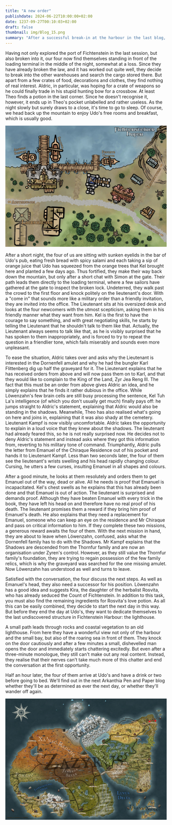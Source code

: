 ```yaml
---
title: "A new order"
publishdate: 2024-06-22T10:00:00+02:00
date: 1237-09-27T00:10:03+02:00
draft: false
thumbnail: img/Blog_15.png
summary: "After a successful break-in at the harbour in the last blog, our foursome have obviously taken to crime, and this time around they're up to their old tricks again. They also finally meet Karl Flittenberg's mysterious client. Find out what he has to say and why it will affect their future here:"
---
```


Having not only explored the port of Fichtenstein in the last session, but also broken into it, our four now find themselves standing in front of the loading terminal in the middle of the night, somewhat at a loss. Since they have already broken the law, and it has worked out quite well, they decide to break into the other warehouses and search the cargo stored there. But apart from a few crates of food, decorations and clothes, they find nothing of real interest. Aldric, in particular, was hoping for a crate of weapons so he could finally trade in his stupid hunting bow for a crossbow. At least Theo finds a potion in the last corner. Since he doesn't recognise it, however, it ends up in Theo's pocket unlabelled and rather useless. As the night slowly but surely draws to a close, it's time to go to sleep. Of course, we head back up the mountain to enjoy Udo's free rooms and breakfast, which is usually good.

<div class="img-max center">
  <img class="img-fluid rounded" title="Map Fichtenstein harbor" alt="Map Fichtenstein harbor." src="./img/fichtenstein_hafen.jpg" />
</div>

After a short night, the four of us are sitting with sunken eyelids in the bar of Udo's pub, eating fresh bread with spicy salami and each taking a sip of orange juice that Udo has squeezed from the orange trees that Kel brought here and planted a few days ago. Thus fortified, they make their way back down the mountain, but only after a short chat with Simon at the gate. Their path leads them directly to the loading terminal, where a few sailors have gathered at the gate to inspect the broken lock. Undeterred, they walk past the crowd to the first floor and knock politely on the lieutenant's door. With a "come in" that sounds more like a military order than a friendly invitation, they are invited into the office.  The Lieutenant sits at his oversized desk and looks at the four newcomers with the utmost scepticism, asking them in his friendly manner what they want from him. Kel is the first to have the courage to say something, and with great negotiating skills, he starts by telling the Lieutenant that he shouldn't talk to them like that. Actually, the Lieutenant always seems to talk like that, as he is visibly surprised that he has spoken to them inappropriately, and is forced to try to repeat the question in a friendlier tone, which fails miserably and sounds even more unpleasant.


To ease the situation, Aldric takes over and asks why the Lieutenant is interested in the Dornenfell amulet and why he had the bungler Karl Flittenberg dig up half the graveyard for it. The Lieutenant explains that he has received orders from above and will now pass them on to Karl, and that they would like to complain to the King of the Land, Zyr Jea Reng III. The fact that this must be an order from above gives Aldric an idea, and he simply explains that he finds it rather dubious in the office. While Löwenzahn's few brain cells are still busy processing the sentence, Kel Tuh La's intelligence (of which you don't usually get much) finally pays off: he jumps straight to Aldric's statement, explaining that Aldric would also be standing in the shadows. Meanwhile, Theo has also realised what's going on here and joins in, explaining that it was also shady at the cemetery. Lieutenant Kampf is now visibly uncomfortable.
Aldric takes the opportunity to explain in a loud voice that they knew about the shadows.  The lieutenant had already feared this, so he is not really surprised now. He decides not to deny Aldric's statement and instead asks where they got this information from, reverting to his military tone of command. Triumphantly, Aldric pulls the letter from Emanuel of the Chiraque Residence out of his pocket and hands it to Lieutenant Kampf. Less than two seconds later, the four of them see the lieutenant's wrists swelling and his head rapidly changing colour. Cursing, he utters a few curses, insulting Emanuel in all shapes and colours.

After a good minute, he looks at them resolutely and orders them to get Emanuel out of the way, dead or alive. All he needs is proof that Emanuel is incapacitated. Kel's chest swells as he explains that this has already been done and that Emanuel is out of action. The lieutenant is surprised and demands proof. Although they have beaten Emanuel with every trick in the book, they have left his head on and therefore have no real proof of his death. The lieutenant promises them a reward if they bring him proof of Emanuel's death. He also explains that they need a replacement for Emanuel, someone who can keep an eye on the residence and Mr Chiraque and pass on critical information to him. If they complete these two missions, a generous reward awaits the four of them. With the next mission in hand, they are about to leave when Löwenzahn, confused, asks what the Dornenfell family has to do with the Shadows. Mr Kampf explains that the Shadows are descended from the Thornfur family and are now an organisation under Zyren's control. However, as they still value the Thornfur family's foundation, they are trying to regain possession of the few family relics, which is why the graveyard was searched for the one missing amulet. Now Löwenzahn has understood as well and turns to leave.

Satisfied with the conversation, the four discuss the next steps. As well as Emanuel's head, they also need a successor for his position. Löwenzahn has a good idea and suggests Kira, the daughter of the herbalist Rosvita, who has already seduced the Count of Fichtenstein. In addition to this task, you must also find the remaining ingredients for Rosvita's love potion. As all this can be easily combined, they decide to start the next day in this way. But before they end the day at Udo's, they want to dedicate themselves to the last undiscovered structure in Fichtenstein Harbour: the lighthouse. 

A small path leads through rocks and coastal vegetation to an old lighthouse. From here they have a wonderful view not only of the harbour and the small bay, but also of the roaring sea in front of them. They knock on the door cautiously and after a few minutes a small, dishevelled man opens the door and immediately starts chattering excitedly. But even after a three-minute monologue, they still can't make out any real content. Instead, they realise that their nerves can't take much more of this chatter and end the conversation at the first opportunity. 

Half an hour later, the four of them arrive at Udo's and have a drink or two before going to bed. We'll find out in the next Arkanthia Pen and Paper blog whether they'll be as determined as ever the next day, or whether they'll wander off again.

<div class="center">
  <img class="img-fluid" title="Worldmap Arkanthia" alt="Worldmap Arkanthia." src="./img/Arkanthia_Full_Map_Fichtenstein_&_Fichtenstein_Hafen.jpg" />
</div>



